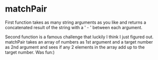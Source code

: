 # matchPair

First function takes as many string arguments as you like and returns a concatenated result of the string with a ' - ' between each argument. 

Second function is a famous challenge that luckily I think I just figured out. matchPair takes an array of numbers as 1st argument and a target number as 2nd argument and sees if any 2 elements in the array add up to the target number. 
Was fun:) 

